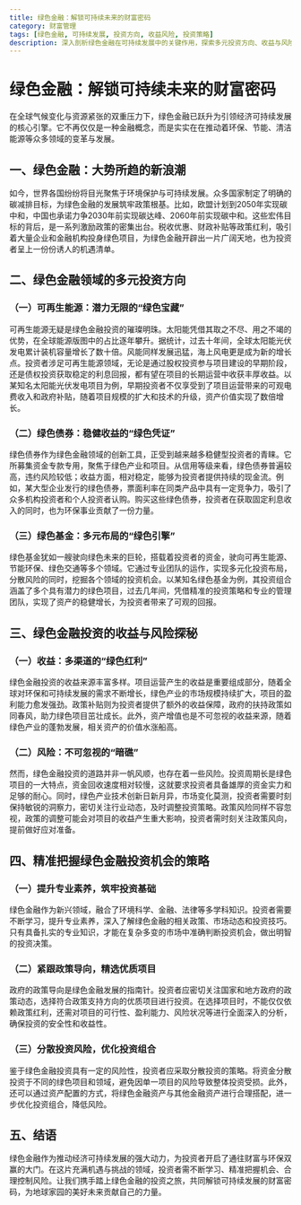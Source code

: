 ```yaml
---
title: 绿色金融：解锁可持续未来的财富密码
category: 财富管理
tags: [绿色金融, 可持续发展, 投资方向, 收益风险, 投资策略]
description: 深入剖析绿色金融在可持续发展中的关键作用，探索多元投资方向、收益与风险，以及把握投资机会的策略，助力投资者在环保与财富增长上取得双赢。
---
```


# 绿色金融：解锁可持续未来的财富密码

在全球气候变化与资源紧张的双重压力下，绿色金融已跃升为引领经济可持续发展的核心引擎。它不再仅仅是一种金融概念，而是实实在在推动着环保、节能、清洁能源等众多领域的变革与发展。

## 一、绿色金融：大势所趋的新浪潮

如今，世界各国纷纷将目光聚焦于环境保护与可持续发展。众多国家制定了明确的碳减排目标，为绿色金融的发展筑牢政策根基。比如，欧盟计划到2050年实现碳中和，中国也承诺力争2030年前实现碳达峰、2060年前实现碳中和。这些宏伟目标的背后，是一系列激励政策的密集出台。税收优惠、财政补贴等政策红利，吸引着大量企业和金融机构投身绿色项目，为绿色金融开辟出一片广阔天地，也为投资者呈上一份份诱人的机遇清单。

## 二、绿色金融领域的多元投资方向

### （一）可再生能源：潜力无限的“绿色宝藏”

可再生能源无疑是绿色金融投资的璀璨明珠。太阳能凭借其取之不尽、用之不竭的优势，在全球能源版图中的占比逐年攀升。据统计，过去十年间，全球太阳能光伏发电累计装机容量增长了数十倍。风能同样发展迅猛，海上风电更是成为新的增长点。投资者涉足可再生能源领域，无论是通过股权投资参与项目建设的早期阶段，还是债权投资获取稳定的利息回报，都有望在项目的长期运营中收获丰厚收益。以某知名太阳能光伏发电项目为例，早期投资者不仅享受到了项目运营带来的可观电费收入和政府补贴，随着项目规模的扩大和技术的升级，资产价值实现了数倍增长。

### （二）绿色债券：稳健收益的“绿色凭证”

绿色债券作为绿色金融领域的创新工具，正受到越来越多稳健型投资者的青睐。它所募集资金专款专用，聚焦于绿色产业和项目。从信用等级来看，绿色债券普遍较高，违约风险较低；收益方面，相对稳定，能够为投资者提供持续的现金流。例如，某大型企业发行的绿色债券，票面利率在同类产品中具有一定竞争力，吸引了众多机构投资者和个人投资者认购。购买这些绿色债券，投资者在获取固定利息收入的同时，也为环保事业贡献了一份力量。

### （三）绿色基金：多元布局的“绿色引擎”

绿色基金犹如一艘驶向绿色未来的巨轮，搭载着投资者的资金，驶向可再生能源、节能环保、绿色交通等多个领域。它通过专业团队的运作，实现多元化投资布局，分散风险的同时，挖掘各个领域的投资机会。以某知名绿色基金为例，其投资组合涵盖了多个具有潜力的绿色项目，过去几年间，凭借精准的投资策略和专业的管理团队，实现了资产的稳健增长，为投资者带来了可观的回报。

## 三、绿色金融投资的收益与风险探秘

### （一）收益：多渠道的“绿色红利”

绿色金融投资的收益来源丰富多样。项目运营产生的收益是重要组成部分，随着全球对环保和可持续发展的需求不断增长，绿色产业的市场规模持续扩大，项目的盈利能力愈发强劲。政策补贴则为投资者提供了额外的收益保障，政府的扶持政策如同春风，助力绿色项目茁壮成长。此外，资产增值也是不可忽视的收益来源，随着绿色产业的蓬勃发展，相关资产的价值水涨船高。

### （二）风险：不可忽视的“暗礁”

然而，绿色金融投资的道路并非一帆风顺，也存在着一些风险。投资周期长是绿色项目的一大特点，资金回收速度相对较慢，这就要求投资者具备雄厚的资金实力和足够的耐心。同时，绿色产业技术创新日新月异，市场变化莫测，投资者需要时刻保持敏锐的洞察力，密切关注行业动态，及时调整投资策略。政策风险同样不容忽视，政策的调整可能会对项目的收益产生重大影响，投资者需时刻关注政策风向，提前做好应对准备。

## 四、精准把握绿色金融投资机会的策略

### （一）提升专业素养，筑牢投资基础

绿色金融作为新兴领域，融合了环境科学、金融、法律等多学科知识。投资者需要不断学习，提升专业素养，深入了解绿色金融的相关政策、市场动态和投资技巧。只有具备扎实的专业知识，才能在复杂多变的市场中准确判断投资机会，做出明智的投资决策。

### （二）紧跟政策导向，精选优质项目

政府的政策导向是绿色金融发展的指南针。投资者应密切关注国家和地方政府的政策动态，选择符合政策支持方向的优质项目进行投资。在选择项目时，不能仅仅依赖政策红利，还需对项目的可行性、盈利能力、风险状况等进行全面深入的分析，确保投资的安全性和收益性。

### （三）分散投资风险，优化投资组合

鉴于绿色金融投资具有一定的风险性，投资者应采取分散投资的策略。将资金分散投资于不同的绿色项目和领域，避免因单一项目的风险导致整体投资受损。此外，还可以通过资产配置的方式，将绿色金融资产与其他金融资产进行合理搭配，进一步优化投资组合，降低风险。

## 五、结语

绿色金融作为推动经济可持续发展的强大动力，为投资者开启了通往财富与环保双赢的大门。在这片充满机遇与挑战的领域，投资者需不断学习、精准把握机会、合理控制风险。让我们携手踏上绿色金融的投资之旅，共同解锁可持续发展的财富密码，为地球家园的美好未来贡献自己的力量。